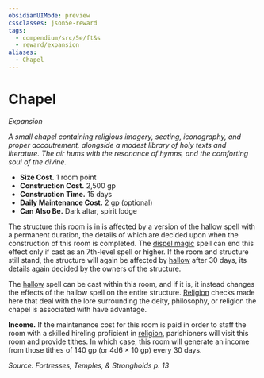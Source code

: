 ```yaml
---
obsidianUIMode: preview
cssclasses: json5e-reward
tags:
  - compendium/src/5e/ft&s
  - reward/expansion
aliases:
  - Chapel
---
```

# Chapel
*Expansion*  

*A small chapel containing religious imagery, seating, iconography, and proper accoutrement, alongside a modest library of holy texts and literature. The air hums with the resonance of hymns, and the comforting soul of the divine.*

- **Size Cost.** 1 room point  
- **Construction Cost.** 2,500 gp  
- **Construction Time.** 15 days  
- **Daily Maintenance Cost.** 2 gp (optional)  
- **Can Also Be.** Dark altar, spirit lodge  

The structure this room is in is affected by a version of the [hallow](2-Mechanics/CLI/spells/hallow.md) spell with a permanent duration, the details of which are decided upon when the construction of this room is completed. The [dispel magic](2-Mechanics/CLI/spells/dispel-magic.md) spell can end this effect only if cast as an 7th-level spell or higher. If the room and structure still stand, the structure will again be affected by [hallow](2-Mechanics/CLI/spells/hallow.md) after 30 days, its details again decided by the owners of the structure.

The [hallow](2-Mechanics/CLI/spells/hallow.md) spell can be cast within this room, and if it is, it instead changes the effects of the hallow spell on the entire structure. [Religion](2-Mechanics/CLI/rules/skills.md#Religion) checks made here that deal with the lore surrounding the deity, philosophy, or religion the chapel is associated with have advantage.

**Income.**  If the maintenance cost for this room is paid in order to staff the room with a skilled hireling proficient in [religion](2-Mechanics/CLI/rules/skills.md#religion), parishioners will visit this room and provide tithes. In which case, this room will generate an income from those tithes of 140 gp (or 4d6 × 10 gp) every 30 days.

*Source: Fortresses, Temples, & Strongholds p. 13*